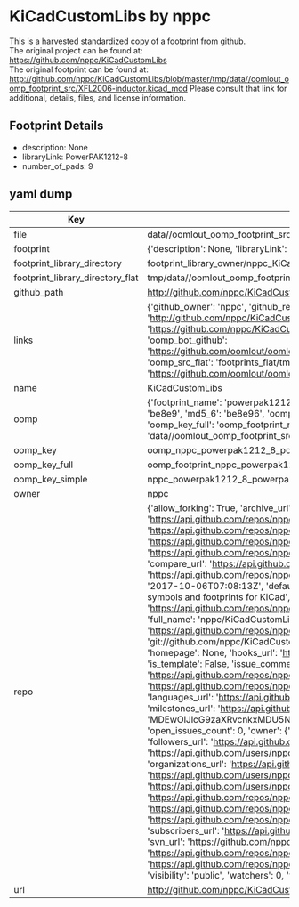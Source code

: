# KiCadCustomLibs by nppc  
This is a harvested standardized copy of a footprint from github.  
The original project can be found at:  
https://github.com/nppc/KiCadCustomLibs  
The original footprint can be found at:
http://github.com/nppc/KiCadCustomLibs/blob/master/tmp/data//oomlout_oomp_footprint_src/XFL2006-inductor.kicad_mod
Please consult that link for additional, details, files, and license information.  
## Footprint Details
* description: None  
* libraryLink: PowerPAK1212-8  
* number_of_pads: 9  
## yaml dump  
| Key | Value |  
| --- | --- |  
| file | data//oomlout_oomp_footprint_src/KiCadCustomLibs/PowerPAK1212-8.kicad_mod |  
| footprint | {'description': None, 'libraryLink': 'PowerPAK1212-8', 'number_of_pads': 9} |  
| footprint_library_directory | footprint_library_owner/nppc_KiCadCustomLibs |  
| footprint_library_directory_flat | tmp/data//oomlout_oomp_footprint_src/footprints_flat/nppc_powerpak1212_8_powerpak1212_8/working |  
| github_path | http://github.com/nppc/KiCadCustomLibs/blob/master/tmp/data//oomlout_oomp_footprint_src/PowerPAK1212-8.kicad_mod |  
| links | {'github_owner': 'nppc', 'github_repo_name': 'KiCadCustomLibs', 'github_src': 'http://github.com/nppc/KiCadCustomLibs/blob/master/tmp/data//oomlout_oomp_footprint_src/XFL2006-inductor.kicad_mod', 'github_src_repo': 'https://github.com/nppc/KiCadCustomLibs', 'oomp_bot': 'tmp/data//oomlout_oomp_footprint_src/footprints/nppc_powerpak1212_8_powerpak1212_8/working', 'oomp_bot_github': 'https://github.com/oomlout/oomlout_oomp_footprint_bot/tree/main/tmp/data//oomlout_oomp_footprint_src/footprints/nppc_powerpak1212_8_powerpak1212_8/working', 'oomp_src_flat': 'footprints_flat/tmp/data//oomlout_oomp_footprint_src/footprints_flat/nppc_powerpak1212_8_powerpak1212_8/working', 'oomp_src_flat_github': 'https://github.com/oomlout/oomlout_oomp_footprint_src/tree/main/tmp/data//oomlout_oomp_footprint_src/footprints_flat/nppc_powerpak1212_8_powerpak1212_8/working'} |  
| name | KiCadCustomLibs |  
| oomp | {'footprint_name': 'powerpak1212_8', 'library_name': 'powerpak1212_8_kicad_mod', 'md5': 'be8e96df71587510d16ff0f0912d04b9', 'md5_10': 'be8e96df71', 'md5_5': 'be8e9', 'md5_6': 'be8e96', 'oomp_key': 'oomp_nppc_powerpak1212_8_powerpak1212_8', 'oomp_key_extra': 'oomp_footprint_nppc_powerpak1212_8_powerpak1212_8', 'oomp_key_full': 'oomp_footprint_nppc_powerpak1212_8_powerpak1212_8_be8e96', 'oomp_key_simple': 'nppc_powerpak1212_8_powerpak1212_8', 'original_filename': 'data//oomlout_oomp_footprint_src/KiCadCustomLibs/PowerPAK1212-8.kicad_mod', 'owner_name': 'nppc'} |  
| oomp_key | oomp_nppc_powerpak1212_8_powerpak1212_8 |  
| oomp_key_full | oomp_footprint_nppc_powerpak1212_8_powerpak1212_8 |  
| oomp_key_simple | nppc_powerpak1212_8_powerpak1212_8 |  
| owner | nppc |  
| repo | {'allow_forking': True, 'archive_url': 'https://api.github.com/repos/nppc/KiCadCustomLibs/{archive_format}{/ref}', 'archived': False, 'assignees_url': 'https://api.github.com/repos/nppc/KiCadCustomLibs/assignees{/user}', 'blobs_url': 'https://api.github.com/repos/nppc/KiCadCustomLibs/git/blobs{/sha}', 'branches_url': 'https://api.github.com/repos/nppc/KiCadCustomLibs/branches{/branch}', 'clone_url': 'https://github.com/nppc/KiCadCustomLibs.git', 'collaborators_url': 'https://api.github.com/repos/nppc/KiCadCustomLibs/collaborators{/collaborator}', 'comments_url': 'https://api.github.com/repos/nppc/KiCadCustomLibs/comments{/number}', 'commits_url': 'https://api.github.com/repos/nppc/KiCadCustomLibs/commits{/sha}', 'compare_url': 'https://api.github.com/repos/nppc/KiCadCustomLibs/compare/{base}...{head}', 'contents_url': 'https://api.github.com/repos/nppc/KiCadCustomLibs/contents/{+path}', 'contributors_url': 'https://api.github.com/repos/nppc/KiCadCustomLibs/contributors', 'created_at': '2017-10-06T07:08:13Z', 'default_branch': 'master', 'deployments_url': 'https://api.github.com/repos/nppc/KiCadCustomLibs/deployments', 'description': 'Customized symbols and footprints for KiCad', 'disabled': False, 'downloads_url': 'https://api.github.com/repos/nppc/KiCadCustomLibs/downloads', 'events_url': 'https://api.github.com/repos/nppc/KiCadCustomLibs/events', 'fork': False, 'forks': 1, 'forks_count': 1, 'forks_url': 'https://api.github.com/repos/nppc/KiCadCustomLibs/forks', 'full_name': 'nppc/KiCadCustomLibs', 'git_commits_url': 'https://api.github.com/repos/nppc/KiCadCustomLibs/git/commits{/sha}', 'git_refs_url': 'https://api.github.com/repos/nppc/KiCadCustomLibs/git/refs{/sha}', 'git_tags_url': 'https://api.github.com/repos/nppc/KiCadCustomLibs/git/tags{/sha}', 'git_url': 'git://github.com/nppc/KiCadCustomLibs.git', 'has_discussions': False, 'has_downloads': True, 'has_issues': True, 'has_pages': False, 'has_projects': True, 'has_wiki': True, 'homepage': None, 'hooks_url': 'https://api.github.com/repos/nppc/KiCadCustomLibs/hooks', 'html_url': 'https://github.com/nppc/KiCadCustomLibs', 'id': 105976617, 'is_template': False, 'issue_comment_url': 'https://api.github.com/repos/nppc/KiCadCustomLibs/issues/comments{/number}', 'issue_events_url': 'https://api.github.com/repos/nppc/KiCadCustomLibs/issues/events{/number}', 'issues_url': 'https://api.github.com/repos/nppc/KiCadCustomLibs/issues{/number}', 'keys_url': 'https://api.github.com/repos/nppc/KiCadCustomLibs/keys{/key_id}', 'labels_url': 'https://api.github.com/repos/nppc/KiCadCustomLibs/labels{/name}', 'language': None, 'languages_url': 'https://api.github.com/repos/nppc/KiCadCustomLibs/languages', 'license': None, 'merges_url': 'https://api.github.com/repos/nppc/KiCadCustomLibs/merges', 'milestones_url': 'https://api.github.com/repos/nppc/KiCadCustomLibs/milestones{/number}', 'mirror_url': None, 'name': 'KiCadCustomLibs', 'network_count': 1, 'node_id': 'MDEwOlJlcG9zaXRvcnkxMDU5NzY2MTc=', 'notifications_url': 'https://api.github.com/repos/nppc/KiCadCustomLibs/notifications{?since,all,participating}', 'open_issues': 0, 'open_issues_count': 0, 'owner': {'avatar_url': 'https://avatars.githubusercontent.com/u/10918485?v=4', 'events_url': 'https://api.github.com/users/nppc/events{/privacy}', 'followers_url': 'https://api.github.com/users/nppc/followers', 'following_url': 'https://api.github.com/users/nppc/following{/other_user}', 'gists_url': 'https://api.github.com/users/nppc/gists{/gist_id}', 'gravatar_id': '', 'html_url': 'https://github.com/nppc', 'id': 10918485, 'login': 'nppc', 'node_id': 'MDQ6VXNlcjEwOTE4NDg1', 'organizations_url': 'https://api.github.com/users/nppc/orgs', 'received_events_url': 'https://api.github.com/users/nppc/received_events', 'repos_url': 'https://api.github.com/users/nppc/repos', 'site_admin': False, 'starred_url': 'https://api.github.com/users/nppc/starred{/owner}{/repo}', 'subscriptions_url': 'https://api.github.com/users/nppc/subscriptions', 'type': 'User', 'url': 'https://api.github.com/users/nppc'}, 'private': False, 'pulls_url': 'https://api.github.com/repos/nppc/KiCadCustomLibs/pulls{/number}', 'pushed_at': '2022-08-12T16:28:43Z', 'releases_url': 'https://api.github.com/repos/nppc/KiCadCustomLibs/releases{/id}', 'size': 1675, 'ssh_url': 'git@github.com:nppc/KiCadCustomLibs.git', 'stargazers_count': 0, 'stargazers_url': 'https://api.github.com/repos/nppc/KiCadCustomLibs/stargazers', 'statuses_url': 'https://api.github.com/repos/nppc/KiCadCustomLibs/statuses/{sha}', 'subscribers_count': 2, 'subscribers_url': 'https://api.github.com/repos/nppc/KiCadCustomLibs/subscribers', 'subscription_url': 'https://api.github.com/repos/nppc/KiCadCustomLibs/subscription', 'svn_url': 'https://github.com/nppc/KiCadCustomLibs', 'tags_url': 'https://api.github.com/repos/nppc/KiCadCustomLibs/tags', 'teams_url': 'https://api.github.com/repos/nppc/KiCadCustomLibs/teams', 'temp_clone_token': None, 'topics': [], 'trees_url': 'https://api.github.com/repos/nppc/KiCadCustomLibs/git/trees{/sha}', 'updated_at': '2022-05-02T13:47:30Z', 'url': 'https://api.github.com/repos/nppc/KiCadCustomLibs', 'visibility': 'public', 'watchers': 0, 'watchers_count': 0, 'web_commit_signoff_required': False} |  
| url | http://github.com/nppc/KiCadCustomLibs |  

